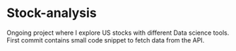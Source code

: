 # Stock-analysis
Ongoing project where I explore US stocks with different Data science tools.
First commit contains small code snippet to fetch data from the API.
